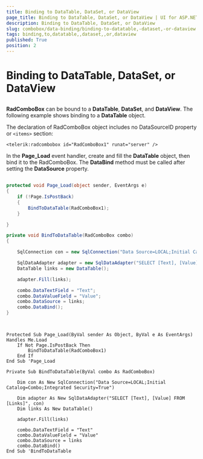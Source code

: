 ```yaml
---
title: Binding to DataTable, DataSet, or DataView
page_title: Binding to DataTable, DataSet, or DataView | UI for ASP.NET AJAX Documentation
description: Binding to DataTable, DataSet, or DataView
slug: combobox/data-binding/binding-to-datatable,-dataset,-or-dataview
tags: binding,to,datatable,,dataset,,or,dataview
published: True
position: 2
---
```


# Binding to DataTable, DataSet, or DataView



## 

**RadComboBox** can be bound to a **DataTable**, **DataSet**, and **DataView**. The following example shows binding to a **DataTable** object.

The declaration of RadComboBox object includes no DataSourceID property or `<items>` section:

````ASPNET
<telerik:radcombobox id="RadComboBox1" runat="server" />
````



In the **Page_Load** event handler, create and fill the **DataTable** object, then bind it to the RadComboBox. The **DataBind** method must be called after setting the **DataSource** property.



````C#
	
protected void Page_Load(object sender, EventArgs e)
{
	if (!Page.IsPostBack)
	{
		BindToDataTable(RadComboBox1);
	}

}

private void BindToDataTable(RadComboBox combo)
{

	SqlConnection con = new SqlConnection("Data Source=LOCAL;Initial Catalog=Combo;Integrated Security=True");

	SqlDataAdapter adapter = new SqlDataAdapter("SELECT [Text], [Value] FROM [Links]", con);
	DataTable links = new DataTable();

	adapter.Fill(links);

	combo.DataTextField = "Text";
	combo.DataValueField = "Value";
	combo.DataSource = links;
	combo.DataBind();
}
	          
````
````VB.NET
	
Protected Sub Page_Load(ByVal sender As Object, ByVal e As EventArgs) Handles Me.Load
	If Not Page.IsPostBack Then
		BindToDataTable(RadComboBox1)
	End If
End Sub 'Page_Load

Private Sub BindToDataTable(ByVal combo As RadComboBox)

	Dim con As New SqlConnection("Data Source=LOCAL;Initial Catalog=Combo;Integrated Security=True")

	Dim adapter As New SqlDataAdapter("SELECT [Text], [Value] FROM [Links]", con)
	Dim links As New DataTable()

	adapter.Fill(links)

	combo.DataTextField = "Text"
	combo.DataValueField = "Value"
	combo.DataSource = links
	combo.DataBind()
End Sub 'BindToDataTable
	
````


